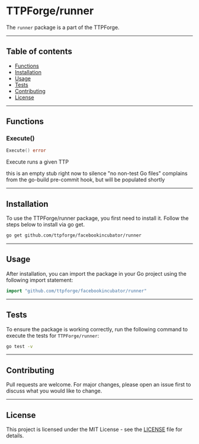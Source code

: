 # TTPForge/runner

The `runner` package is a part of the TTPForge.

---

## Table of contents

- [Functions](#functions)
- [Installation](#installation)
- [Usage](#usage)
- [Tests](#tests)
- [Contributing](#contributing)
- [License](#license)

---

## Functions

### Execute()

```go
Execute() error
```

Execute runs a given TTP

this is an empty stub right now to silence "no non-test Go files" complains
from the go-build pre-commit hook, but will be populated shortly

---

## Installation

To use the TTPForge/runner package, you first need to install it.
Follow the steps below to install via go get.

```bash
go get github.com/ttpforge/facebookincubator/runner
```

---

## Usage

After installation, you can import the package in your Go project
using the following import statement:

```go
import "github.com/ttpforge/facebookincubator/runner"
```

---

## Tests

To ensure the package is working correctly, run the following
command to execute the tests for `TTPForge/runner`:

```bash
go test -v
```

---

## Contributing

Pull requests are welcome. For major changes,
please open an issue first to discuss what
you would like to change.

---

## License

This project is licensed under the MIT
License - see the [LICENSE](../LICENSE)
file for details.

